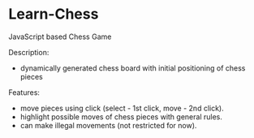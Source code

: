 # Learn-Chess
JavaScript based Chess Game

Description:
- dynamically generated chess board with initial positioning of chess pieces

Features:
- move pieces using click (select - 1st click, move - 2nd click). 
- highlight possible moves of chess pieces with general rules.
- can make illegal movements (not restricted for now).
